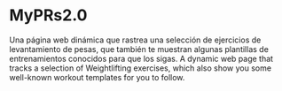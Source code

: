 # MyPRs2.0
Una página web dinámica que rastrea una selección de ejercicios de levantamiento de pesas, que también te muestran algunas plantillas de entrenamientos conocidos para que los sigas.
A dynamic web page that tracks a selection of
Weightlifting exercises, which also show you some well-known workout templates for you to follow.
